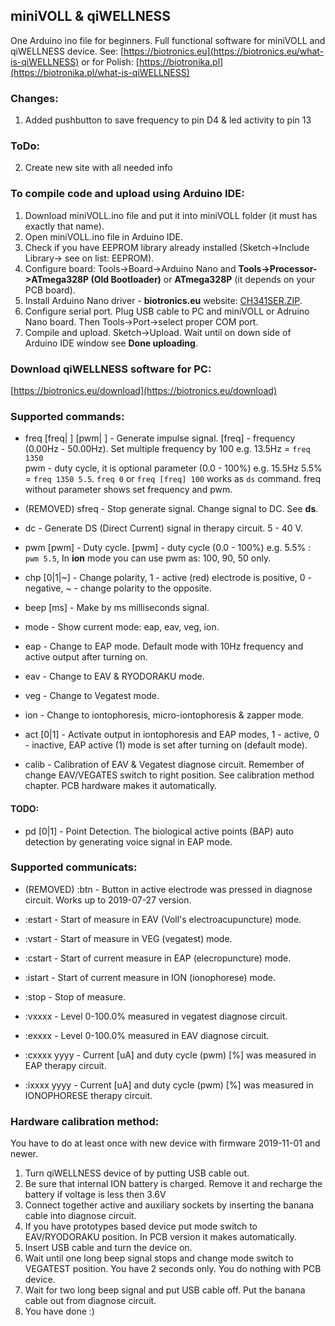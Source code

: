 ## miniVOLL & qiWELLNESS

One Arduino ino file for beginners. Full functional software for miniVOLL and qiWELLNESS device. 
See: [https://biotronics.eu](https://biotronics.eu/what-is-qiWELLNESS) or for Polish:  [https://biotronika.pl](https://biotronika.pl/what-is-qiWELLNESS) 


### Changes:
1. Added pushbutton to save frequency to pin D4 & led activity to pin 13

### ToDo:
2. Create new site with all needed info

### To compile code and upload using Arduino IDE:
1. Download miniVOLL.ino file and put it into miniVOLL folder (it must has exactly that name). 
2. Open miniVOLL.ino file in Arduino IDE.
3. Check if you have EEPROM library already installed (Sketch->Include Library-> see on list: EEPROM).
4. Configure board: Tools->Board->Arduino Nano  and **Tools->Processor->ATmega328P (Old Bootloader)** or **ATmega328P** (it depends on your PCB board).
5. Install Arduino Nano driver - **biotronics.eu** website: [CH341SER.ZIP]( https://biotronika.pl/sites/default/files/2016-12/CH341SER.ZIP).
6. Configure serial port. Plug USB cable to PC and miniVOLL or Adruino Nano board. Then Tools->Port->select proper COM port.
7. Compile and upload. Sketch->Upload. Wait until on down side of Arduino IDE window see **Done uploading**.

### Download qiWELLNESS software for PC:
[https://biotronics.eu/download](https://biotronics.eu/download)


### Supported commands:
* freq [freq| ] [pwm| ]  -  Generate impulse signal. [freq] - frequency (0.00Hz - 50.00Hz). Set multiple frequency by 100 e.g. 13.5Hz = `freq 1350`  
pwm - duty cycle, it is optional parameter (0.0 - 100%) e.g. 15.5Hz 5.5% = `freq 1350 5.5`. `freq 0` or `freq [freq] 100` works as `ds` command. 
freq without parameter shows set frequency and pwm.

* (REMOVED) sfreq  -  Stop generate signal. Change signal to DC. See **ds**.

* dc - Generate DS (Direct Current) signal in therapy circuit. 5 - 40 V.
 
* pwm [pwm]  -  Duty cycle.  [pwm] - duty cycle (0.0 - 100%) e.g. 5.5% : `pwm 5.5`, In **ion** mode you can use pwm as: 100, 90, 50 only.
  
* chp [0|1|~]  -  Change polarity, 1 - active (red) electrode is positive, 0 - negative, ~ - change polarity to the opposite.

* beep [ms]  -  Make by ms milliseconds signal.  

* mode  -  Show current mode:  eap, eav, veg, ion.

* eap  -  Change to EAP mode. Default mode with 10Hz frequency and active output after turning on.

* eav  -  Change to EAV & RYODORAKU mode.

* veg  -  Change to Vegatest mode.

* ion  -  Change to iontophoresis, micro-iontophoresis & zapper mode.

* act [0|1] - Activate output in iontophoresis and EAP modes, 1 - active, 0 - inactive, EAP active (1) mode is set after turning on (default mode).

* calib  -  Calibration of EAV & Vegatest diagnose circuit. Remember of change EAV/VEGATES switch to right position. See calibration method chapter. PCB hardware makes it automatically.

#### TODO:

* pd [0|1]  -  Point Detection. The biological active points (BAP) auto detection by generating voice signal in EAP mode. 


### Supported communicats:

* (REMOVED) :btn - Button in active electrode was pressed in diagnose circuit. Works up to 2019-07-27 version.

* :estart  -  Start of measure in EAV (Voll's electroacupuncture) mode.

* :vstart  -  Start of measure in VEG (vegatest) mode.

* :cstart  -  Start of current measure in EAP (elecropuncture) mode. 

* :istart  -  Start of current measure in ION (ionophorese) mode. 

* :stop  -  Stop of measure. 

* :vxxxx  -  Level 0-100.0% measured in vegatest diagnose circuit. 

* :exxxx  -  Level 0-100.0% measured in EAV diagnose circuit.

* :cxxxx yyyy  - Current [uA] and duty cycle (pwm) [%] was measured in EAP therapy circuit.

* :ixxxx yyyy  - Current [uA] and duty cycle (pwm) [%] was measured in IONOPHORESE therapy circuit.


### Hardware calibration method: 
You have to do at least once with new device with firmware 2019-11-01 and newer.
1. Turn qiWELLNESS device of by putting USB cable out.
2. Be sure that internal ION battery is charged. Remove it and recharge the battery if voltage is less then 3.6V
3. Connect together active and auxiliary sockets by inserting the banana cable into diagnose circuit.
4. If you have prototypes based device put mode switch to EAV/RYODORAKU position. In PCB version it makes automatically.
5. Insert USB cable and turn the device on.
6. Wait until one long beep signal stops and change mode switch to VEGATEST position. You have 2 seconds only. You do nothing with PCB device.
7. Wait for two long beep signal and put USB cable off. Put the banana cable out from diagnose circuit. 
8. You have done :)


